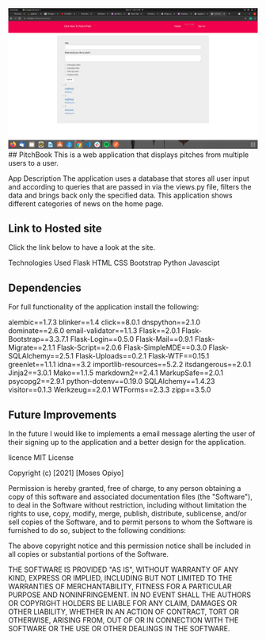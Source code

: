 <img src="https://github.com/MosesOpiyo/PitchBook/blob/master/app/static/photos/Screenshot%20from%202021-09-27%2010-21-40.png?raw=true">
## PitchBook
This is a web application that displays pitches from multiple users to a user.

App Description
The application uses a database that stores all  user input and according to queries that are passed in via the views.py file, filters the data and brings back only the specified data. This application shows different categories of news on the home page.

## Link to Hosted site
Click the link below to have a look at the site.



Technologies Used
Flask
HTML
CSS
Bootstrap
Python
Javascipt
## Dependencies
For full functionality of the application install the following:

alembic==1.7.3
blinker==1.4
click==8.0.1
dnspython==2.1.0
dominate==2.6.0
email-validator==1.1.3
Flask==2.0.1
Flask-Bootstrap==3.3.7.1
Flask-Login==0.5.0
Flask-Mail==0.9.1
Flask-Migrate==2.1.1
Flask-Script==2.0.6
Flask-SimpleMDE==0.3.0
Flask-SQLAlchemy==2.5.1
Flask-Uploads==0.2.1
Flask-WTF==0.15.1
greenlet==1.1.1
idna==3.2
importlib-resources==5.2.2
itsdangerous==2.0.1
Jinja2==3.0.1
Mako==1.1.5
markdown2==2.4.1
MarkupSafe==2.0.1
psycopg2==2.9.1
python-dotenv==0.19.0
SQLAlchemy==1.4.23
visitor==0.1.3
Werkzeug==2.0.1
WTForms==2.3.3
zipp==3.5.0


## Future Improvements
In the future I would like to implements a email message alerting the user of their signing up to the application and a better design for the application.

licence
MIT License

Copyright (c) [2021] [Moses Opiyo]

Permission is hereby granted, free of charge, to any person obtaining a copy of this software and associated documentation files (the "Software"), to deal in the Software without restriction, including without limitation the rights to use, copy, modify, merge, publish, distribute, sublicense, and/or sell copies of the Software, and to permit persons to whom the Software is furnished to do so, subject to the following conditions:

The above copyright notice and this permission notice shall be included in all copies or substantial portions of the Software.

THE SOFTWARE IS PROVIDED "AS IS", WITHOUT WARRANTY OF ANY KIND, EXPRESS OR IMPLIED, INCLUDING BUT NOT LIMITED TO THE WARRANTIES OF MERCHANTABILITY, FITNESS FOR A PARTICULAR PURPOSE AND NONINFRINGEMENT. IN NO EVENT SHALL THE AUTHORS OR COPYRIGHT HOLDERS BE LIABLE FOR ANY CLAIM, DAMAGES OR OTHER LIABILITY, WHETHER IN AN ACTION OF CONTRACT, TORT OR OTHERWISE, ARISING FROM, OUT OF OR IN CONNECTION WITH THE SOFTWARE OR THE USE OR OTHER DEALINGS IN THE SOFTWARE.